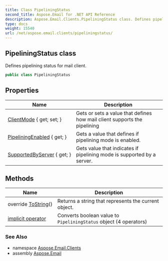 ```yaml
---
title: Class PipeliningStatus
second_title: Aspose.Email for .NET API Reference
description: Aspose.Email.Clients.PipeliningStatus class. Defines pipelining status for mail client
type: docs
weight: 15540
url: /net/aspose.email.clients/pipeliningstatus/
---
```

## PipeliningStatus class

Defines pipelining status for mail client.

```csharp
public class PipeliningStatus
```

## Properties

| Name | Description |
| --- | --- |
| [ClientMode](../../aspose.email.clients/pipeliningstatus/clientmode/) { get; set; } | Gets or sets a value that defines how mail client supports the pipelining |
| [PipeliningEnabled](../../aspose.email.clients/pipeliningstatus/pipeliningenabled/) { get; } | Gets a value that defines if pipelining mode is enabled. |
| [SupportedByServer](../../aspose.email.clients/pipeliningstatus/supportedbyserver/) { get; } | Gets value that indicates if pipelining mode is supported by a server. |

## Methods

| Name | Description |
| --- | --- |
| override [ToString](../../aspose.email.clients/pipeliningstatus/tostring/)() | Returns a string that represents the current object. |
| [implicit operator](../../aspose.email.clients/pipeliningstatus/op_implicit/#op_implicit_2) | Converts boolean value to `PipeliningStatus` object (4 operators) |

### See Also

* namespace [Aspose.Email.Clients](../../aspose.email.clients/)
* assembly [Aspose.Email](../../)


